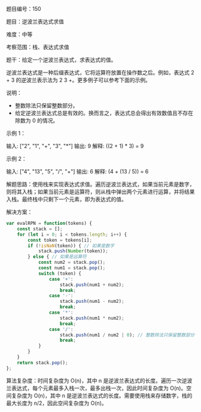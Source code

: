 题目编号：150

题目：逆波兰表达式求值

难度：中等

考察范围：栈、表达式求值

题干：给定一个逆波兰表达式，求表达式的值。

逆波兰表达式是一种后缀表达式，它将运算符放置在操作数之后。例如，表达式 2 + 3 的逆波兰表示法为 2 3 +。更多例子可以参考下面的示例。

说明：

- 整数除法只保留整数部分。
- 给定逆波兰表达式总是有效的。换而言之，表达式总会得出有效数值且不存在除数为 0 的情况。

示例 1：

输入: ["2", "1", "+", "3", "*"]
输出: 9
解释: ((2 + 1) * 3) = 9

示例 2：

输入: ["4", "13", "5", "/", "+"]
输出: 6
解释: (4 + (13 / 5)) = 6

解题思路：使用栈来实现表达式求值。遍历逆波兰表达式，如果当前元素是数字，则将其入栈；如果当前元素是运算符，则从栈中弹出两个元素进行运算，并将结果入栈。最终栈中只剩下一个元素，即为表达式的值。

解决方案：

```javascript
var evalRPN = function(tokens) {
    const stack = [];
    for (let i = 0; i < tokens.length; i++) {
        const token = tokens[i];
        if (!isNaN(token)) { // 如果是数字
            stack.push(Number(token));
        } else { // 如果是运算符
            const num2 = stack.pop();
            const num1 = stack.pop();
            switch (token) {
                case '+':
                    stack.push(num1 + num2);
                    break;
                case '-':
                    stack.push(num1 - num2);
                    break;
                case '*':
                    stack.push(num1 * num2);
                    break;
                case '/':
                    stack.push(num1 / num2 | 0); // 整数除法只保留整数部分
                    break;
            }
        }
    }
    return stack.pop();
};
```

算法复杂度：时间复杂度为 O(n)，其中 n 是逆波兰表达式的长度。遍历一次逆波兰表达式，每个元素最多入栈一次，最多出栈一次，因此时间复杂度为 O(n)。空间复杂度为 O(n)，其中 n 是逆波兰表达式的长度。需要使用栈来存储数字，栈的最大长度为 n/2，因此空间复杂度为 O(n)。